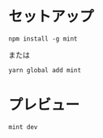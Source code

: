 # セットアップ

```
npm install -g mint
```

または

```
yarn global add mint
```

# プレビュー

```
mint dev
```

